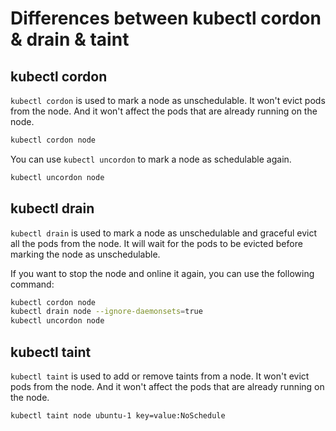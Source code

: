 # Differences between kubectl cordon & drain & taint

## kubectl cordon

`kubectl cordon` is used to mark a node as unschedulable. It won't evict pods from the node. And it won't affect the pods that are already running on the node.

```bash
kubectl cordon node
```

You can use `kubectl uncordon` to mark a node as schedulable again.

```bash
kubectl uncordon node
```

## kubectl drain

`kubectl drain` is used to mark a node as unschedulable and graceful evict all the pods from the node. It will wait for the pods to be evicted before marking the node as unschedulable.

If you want to stop the node and online it again, you can use the following command:

```bash
kubectl cordon node
kubectl drain node --ignore-daemonsets=true
kubectl uncordon node
```

## kubectl taint

`kubectl taint` is used to add or remove taints from a node. It won't evict pods from the node. And it won't affect the pods that are already running on the node.

```bash
kubectl taint node ubuntu-1 key=value:NoSchedule
```

